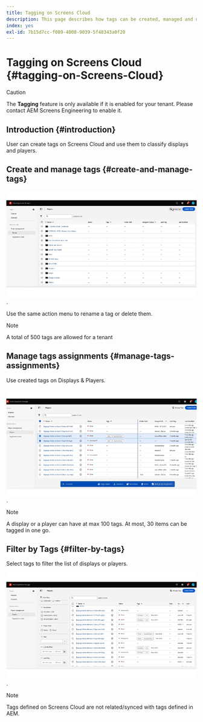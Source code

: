 ```yaml
---
title: Tagging on Screens Cloud
description: This page describes how tags can be created, managed and used on Screens Cloud.
index: yes
exl-id: 7b15d7cc-f089-4008-9039-5f48343a0f20
---
```

# Tagging on Screens Cloud {#tagging-on-Screens-Cloud}

>[!CAUTION]
>
>The **Tagging** feature is only available if it is enabled for your tenant. Please contact AEM Screens Engineering to enable it. 

## Introduction {#introduction}

User can create tags on Screens Cloud and use them to classify displays and players.

## Create and manage tags {#create-and-manage-tags}

![create tag](assets/tagging/create-tag.gif).

Use the same action menu to rename a tag or delete them.

>[!NOTE]
> 
> A total of 500 tags are allowed for a tenant

## Manage tags assignments {#manage-tags-assignments}

Use created tags on Displays & Players.

![manage tags assigments](assets/tagging/assign-tags-to-players.gif).

>[!NOTE]
> 
> A display or a player can have at max 100 tags.
> At most, 30 items can be tagged in one go.

## Filter by Tags {#filter-by-tags}

Select tags to filter the list of displays or players.

![filter by tags](assets/tagging/filter-by-tags.gif).

>[!NOTE]
> 
> Tags defined on Screens Cloud are not related/synced with tags defined in AEM.
> 
